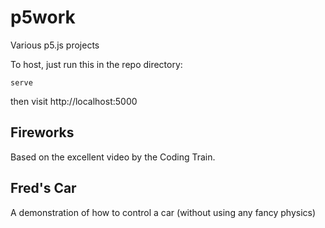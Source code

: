 # p5work
Various p5.js projects

To host, just run this in the repo directory:
```
serve
```
then visit http://localhost:5000



## Fireworks
Based on the excellent video by the Coding Train.

## Fred's Car
A demonstration of how to control a car (without using any fancy physics)
